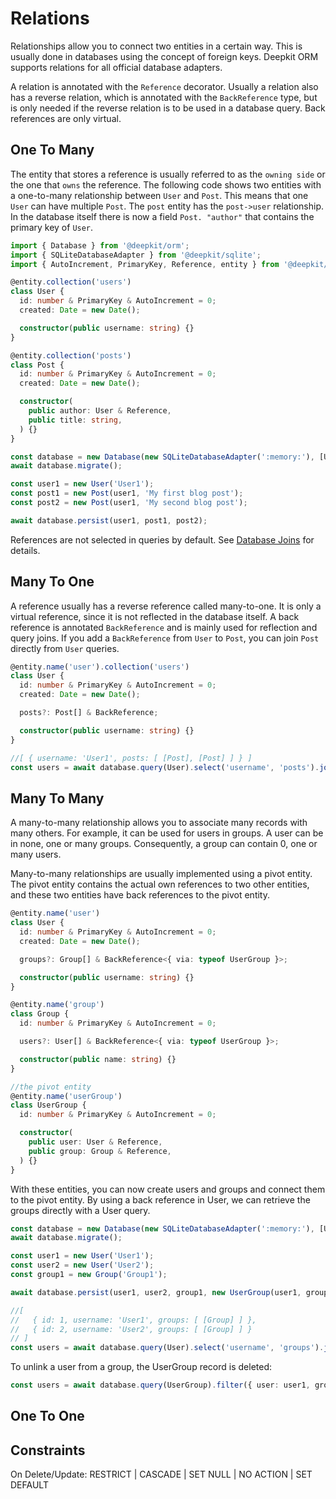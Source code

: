 # Relations

Relationships allow you to connect two entities in a certain way. This is usually done in databases using the concept of foreign keys. Deepkit ORM supports relations for all official database adapters.

A relation is annotated with the `Reference` decorator. Usually a relation also has a reverse relation, which is annotated with the `BackReference` type, but is only needed if the reverse relation is to be used in a database query. Back references are only virtual.

## One To Many

The entity that stores a reference is usually referred to as the `owning side` or the one that `owns` the reference. The following code shows two entities with a one-to-many relationship between `User` and `Post`. This means that one `User` can have multiple `Post`. The `post` entity has the `post->user` relationship. In the database itself there is now a field `Post. "author"` that contains the primary key of `User`.

```typescript
import { Database } from '@deepkit/orm';
import { SQLiteDatabaseAdapter } from '@deepkit/sqlite';
import { AutoIncrement, PrimaryKey, Reference, entity } from '@deepkit/type';

@entity.collection('users')
class User {
  id: number & PrimaryKey & AutoIncrement = 0;
  created: Date = new Date();

  constructor(public username: string) {}
}

@entity.collection('posts')
class Post {
  id: number & PrimaryKey & AutoIncrement = 0;
  created: Date = new Date();

  constructor(
    public author: User & Reference,
    public title: string,
  ) {}
}

const database = new Database(new SQLiteDatabaseAdapter(':memory:'), [User, Post]);
await database.migrate();

const user1 = new User('User1');
const post1 = new Post(user1, 'My first blog post');
const post2 = new Post(user1, 'My second blog post');

await database.persist(user1, post1, post2);
```

References are not selected in queries by default. See [Database Joins](./query.md#join) for details.

## Many To One

A reference usually has a reverse reference called many-to-one. It is only a virtual reference, since it is not reflected in the database itself. A back reference is annotated `BackReference` and is mainly used for reflection and query joins. If you add a `BackReference` from `User` to `Post`, you can join `Post` directly from `User` queries.

```typescript
@entity.name('user').collection('users')
class User {
  id: number & PrimaryKey & AutoIncrement = 0;
  created: Date = new Date();

  posts?: Post[] & BackReference;

  constructor(public username: string) {}
}
```

```typescript
//[ { username: 'User1', posts: [ [Post], [Post] ] } ]
const users = await database.query(User).select('username', 'posts').joinWith('posts').find();
```

## Many To Many

A many-to-many relationship allows you to associate many records with many others. For example, it can be used for users in groups. A user can be in none, one or many groups. Consequently, a group can contain 0, one or many users.

Many-to-many relationships are usually implemented using a pivot entity. The pivot entity contains the actual own references to two other entities, and these two entities have back references to the pivot entity.

```typescript
@entity.name('user')
class User {
  id: number & PrimaryKey & AutoIncrement = 0;
  created: Date = new Date();

  groups?: Group[] & BackReference<{ via: typeof UserGroup }>;

  constructor(public username: string) {}
}

@entity.name('group')
class Group {
  id: number & PrimaryKey & AutoIncrement = 0;

  users?: User[] & BackReference<{ via: typeof UserGroup }>;

  constructor(public name: string) {}
}

//the pivot entity
@entity.name('userGroup')
class UserGroup {
  id: number & PrimaryKey & AutoIncrement = 0;

  constructor(
    public user: User & Reference,
    public group: Group & Reference,
  ) {}
}
```

With these entities, you can now create users and groups and connect them to the pivot entity. By using a back reference in User, we can retrieve the groups directly with a User query.

```typescript
const database = new Database(new SQLiteDatabaseAdapter(':memory:'), [User, Group, UserGroup]);
await database.migrate();

const user1 = new User('User1');
const user2 = new User('User2');
const group1 = new Group('Group1');

await database.persist(user1, user2, group1, new UserGroup(user1, group1), new UserGroup(user2, group1));

//[
//   { id: 1, username: 'User1', groups: [ [Group] ] },
//   { id: 2, username: 'User2', groups: [ [Group] ] }
// ]
const users = await database.query(User).select('username', 'groups').joinWith('groups').find();
```

To unlink a user from a group, the UserGroup record is deleted:

```typescript
const users = await database.query(UserGroup).filter({ user: user1, group: group1 }).deleteOne();
```

## One To One

## Constraints

On Delete/Update: RESTRICT | CASCADE | SET NULL | NO ACTION | SET DEFAULT
